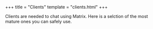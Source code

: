 +++
title = "Clients"
template = "clients.html"
+++
<!-- This file only does the lead text -->

Clients are needed to chat using Matrix.
Here is a selction of the most mature ones you can safely use.